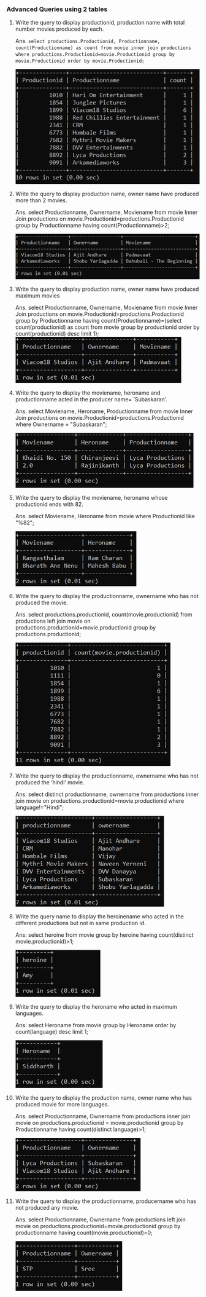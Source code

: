 ###  Advanced Queries using 2 tables
1. Write the query to display productionid, production name with total number movies produced by each.

    Ans. `select productions.Productionid, Productionname, count(Productionname) as count from movie inner join productions where productions.Productionid=movie.Productionid group by movie.Productionid order by movie.Productionid;`
    
    ![](/Images/AS1.PNG)

2. Write the query to display production name, owner name have produced more than 2 movies.

    Ans. select Productionname, Ownername, Moviename from movie Inner Join productions on movie.Productionid=productions.Productionid group by Productionname having count(Productionname)>2;

    ![](/Images/AS2.PNG)

3. Write the query to display production name, owner name have produced maximum movies

    Ans. select Productionname, Ownername, Moviename from movie Inner Join productions on movie.Productionid=productions.Productionid group by Productionname having count(Productionname)=(select count(productionid) as count from movie group by productionid order by count(productionid) desc limit 1);
    ![](/Images/AS3.PNG)

4. Write the query to display the moviename, heroname and productionname acted in the producer name= ’Subaskaran’.

    Ans. select Moviename, Heroname, Productionname from movie Inner Join productions on movie.Productionid=productions.Productionid where Ownername = "Subaskaran";

    ![](/Images/AS4.PNG)

5. Write the query to display the moviename, heroname whose productionid ends with 82.
    
    Ans. select Moviename, Heroname from movie where Productionid like "%82";

    ![](/Images/AS5.PNG)
6. Write the query to display the productionname, ownername who has not produced the movie.
    
    Ans. select productions.productionid, count(movie.productionid) from productions left join movie on productions.productionid=movie.productionid group by productions.productionid;

    ![](/Images/AS6.PNG)

7. Write the query to display the productionname, ownername who has not produced the ‘hindi’ movie.

    Ans. select distinct productionname, ownername from productions inner join movie on productions.productionid=movie.productionid where language!="Hindi";

    ![](/Images/AS7.PNG)

8. Write the query name to display the heroinename who acted in the different productions but not in same production id.
    
    Ans: select heroine from movie group by heroine having count(distinct movie.productionid)>1;

    ![](/Images/AS8.PNG)

9. Write the query to display the heroname who acted in maximum languages.
    
    Ans: select Heroname from movie group by Heroname order by count(language) desc limit 1;

    ![](/Images/AS9.PNG)

10. Write the query to display the production name, owner name who has produced movie for more languages.
    
    Ans. select Productionname, Ownername from productions inner join movie on productions.productionid = movie.productionid group by Productionname having count(distinct language)>1;

    ![](/Images/AS10.PNG)

11. Write the query to display the productionname, producername who has not produced any movie.
    
    Ans. select Productionname, Ownername from productions left join movie on productions.productionid=movie.productionid group by productionname having count(movie.productionid)=0;

    ![](/Images/AS11.PNG)